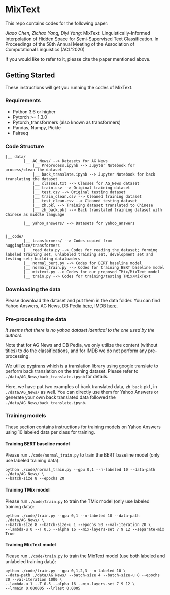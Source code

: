 # MixText
This repo contains codes for the following paper: 

*Jiaao Chen, Zichao Yang, Diyi Yang*: MixText: Linguistically-Informed Interpolation of Hidden Space for Semi-Supervised Text Classification. In Proceedings of the 58th Annual Meeting of the Association of Computational Linguistics (ACL'2020)

If you would like to refer to it, please cite the paper mentioned above. 


## Getting Started
These instructions will get you running the codes of MixText.

### Requirements
* Python 3.6 or higher
* Pytorch >= 1.3.0
* Pytorch_transformers (also known as transformers)
* Pandas, Numpy, Pickle
* Fairseq


### Code Structure
```
|__ data/
        |__ AG_News/ --> Datasets for AG News
            |__ Preprocess.ipynb --> Jupyter Notebook for process/clean the dataset
            |__ back_translate.ipynb --> Jupyter Notebook for back translating the dataset
            |__ classes.txt --> Classes for AG_News dataset
            |__ train.csv --> Original training dataset
            |__ test.csv --> Original testing dataset
            |__ train_clean.csv --> Cleaned training dataset
            |__ test_clean.csv --> Cleaned testing dataset
            |__ zh.pkl --> Training dataset translated to Chinese
            |__ zh_back.pkl --> Back translated training dataset with Chinese as middle language

        |__ yahoo_answers/ --> Datasets for yahoo_answers


|__code/
        |__ transformers/ --> Codes copied from huggingface/transformers
        |__ read_data.py --> Codes for reading the dataset; forming labeled training set, unlabeled training set, development set and testing set; building dataloaders
        |__ normal_bert.py --> Codes for BERT baseline model
        |__ normal_train.py --> Codes for training BERT baseline model
        |__ mixtext.py --> Codes for our proposed TMix/MixText model
        |__ train.py --> Codes for training/testing TMix/MixText 
```

### Downloading the data
Please download the dataset and put them in the data folder. You can find Yahoo Answers, AG News, DB Pedia [here](https://github.com/LC-John/Yahoo-Answers-Topic-Classification-Dataset), IMDB [here](https://www.kaggle.com/lakshmi25npathi/imdb-dataset-of-50k-movie-reviews).

### Pre-processing the data

_It seems that there is no yahoo dataset identical to the one used by the authors._

Note that for AG News and DB Pedia, we only utilize the content (without titles) to do the classifications, and for IMDB we do not perform any pre-processing.

We utilize [pygtrans](https://pypi.org/project/pygtrans/) which is a translation library using google translate to perform back translation on the training dataset. Please refer to `./data/AG_News/back_translate.ipynb` for details.

Here, we have put two examples of back translated data, `zh_back.pkl`, in `./data/AG_News/` as well. You can directly use them for Yahoo Answers or generate your own back translated data followed the `./data/AG_News/back_translate.ipynb`.



### Training models
These section contains instructions for training models on Yahoo Answers using 10 labeled data per class for training.

#### Training BERT baseline model
Please run `./code/normal_train.py` to train the BERT baseline model (only use labeled training data):
```
python ./code/normal_train.py --gpu 0,1 --n-labeled 10 --data-path ./data/AG_News/ \
--batch-size 8 --epochs 20 
```

#### Training TMix model
Please run `./code/train.py` to train the TMix model (only use labeled training data):
```
python ./code/train.py --gpu 0,1 --n-labeled 10 --data-path ./data/AG_News/ \
--batch-size 8 --batch-size-u 1 --epochs 50 --val-iteration 20 \
--lambda-u 0 --T 0.5 --alpha 16 --mix-layers-set 7 9 12 --separate-mix True 
```


#### Training MixText model
Please run `./code/train.py` to train the MixText model (use both labeled and unlabeled training data):
```
python ./code/train.py --gpu 0,1,2,3 --n-labeled 10 \
--data-path ./data/AG_News/ --batch-size 4 --batch-size-u 8 --epochs 20 --val-iteration 1000 \
--lambda-u 1 --T 0.5 --alpha 16 --mix-layers-set 7 9 12 \
--lrmain 0.000005 --lrlast 0.0005
```





